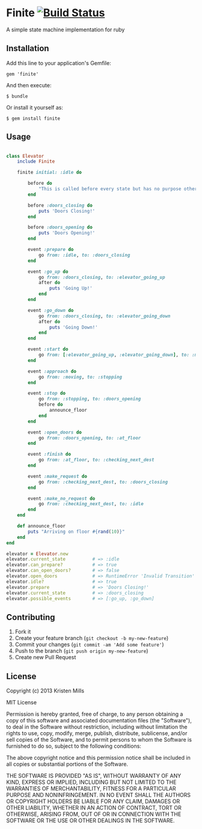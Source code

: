 # Finite [![Build Status](https://travis-ci.org/kristenmills/finite.png)](https://travis-ci.org/kristenmills/finite)


A simple state machine implementation for ruby

## Installation

Add this line to your application's Gemfile:

    gem 'finite'

And then execute:

    $ bundle

Or install it yourself as:

    $ gem install finite

## Usage
```ruby

class Elevator
    include Finite

    finite initial: :idle do

        before do
            "This is called before every state but has no purpose other than to show its existence in this example."
        end

        before :doors_closing do
            puts 'Doors Closing!'
        end

        before :doors_opening do
            puts 'Doors Opening!'
        end

        event :prepare do
            go from: :idle, to: :doors_closing
        end

        event :go_up do
            go from: :doors_closing, to: :elevator_going_up
            after do
                puts 'Going Up!'
            end
        end

        event :go_down do
            go from: :doors_closing, to: :elevator_going_down
            after do
                puts 'Going Down!'
            end
        end

        event :start do
            go from: [:elevator_going_up, :elevator_going_down], to: :moving
        end

        event :approach do
            go from: :moving, to: :stopping
        end

        event :stop do
            go from: :stopping, to: :doors_opening
            before do
                announce_floor
            end
        end

        event :open_doors do
            go from: :doors_opening, to: :at_floor
        end

        event :finish do
            go from: :at_floor, to: :checking_next_dest
        end

        event :make_request do
            go from: :checking_next_dest, to: :doors_closing
        end

        event :make_no_request do
            go from: :checking_next_dest, to: :idle
        end
    end

    def announce_floor
        puts "Arriving on floor #{rand(10)}"
    end
end
```

```ruby
elevator = Elevator.new
elevator.current_state          # => :idle
elevator.can_prepare?           # => true
elevator.can_open_doors?        # => false
elevator.open_doors             # => RuntimeError 'Invalid Transition'
elevator.idle?                  # => true
elevator.prepare                # => 'Doors Closing!'
elevator.current_state          # => :doors_closing
elevator.possible_events        # => [:go_up, :go_down]
```

## Contributing

1. Fork it
2. Create your feature branch (`git checkout -b my-new-feature`)
3. Commit your changes (`git commit -am 'Add some feature'`)
4. Push to the branch (`git push origin my-new-feature`)
5. Create new Pull Request

## License
Copyright (c) 2013 Kristen Mills

MIT License

Permission is hereby granted, free of charge, to any person obtaining
a copy of this software and associated documentation files (the
"Software"), to deal in the Software without restriction, including
without limitation the rights to use, copy, modify, merge, publish,
distribute, sublicense, and/or sell copies of the Software, and to
permit persons to whom the Software is furnished to do so, subject to
the following conditions:

The above copyright notice and this permission notice shall be
included in all copies or substantial portions of the Software.

THE SOFTWARE IS PROVIDED "AS IS", WITHOUT WARRANTY OF ANY KIND,
EXPRESS OR IMPLIED, INCLUDING BUT NOT LIMITED TO THE WARRANTIES OF
MERCHANTABILITY, FITNESS FOR A PARTICULAR PURPOSE AND
NONINFRINGEMENT. IN NO EVENT SHALL THE AUTHORS OR COPYRIGHT HOLDERS BE
LIABLE FOR ANY CLAIM, DAMAGES OR OTHER LIABILITY, WHETHER IN AN ACTION
OF CONTRACT, TORT OR OTHERWISE, ARISING FROM, OUT OF OR IN CONNECTION
WITH THE SOFTWARE OR THE USE OR OTHER DEALINGS IN THE SOFTWARE.